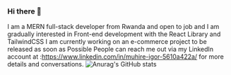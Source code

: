  ### Hi there 👋

I am a MERN full-stack developer from Rwanda and open to job and I am gradually interested in Front-end development with the React Library and TailwindCSS 
I am currently working on an e-commerce project to be released as soon as Possible People can reach me out via my LinkedIn account at :https://www.linkedin.com/in/muhire-igor-5610a422a/ for more details and conversations.
![Anurag's GitHub stats](https://github-readme-stats.vercel.app/api?username=MuhireIghor&show_icons=true&theme=radical)





